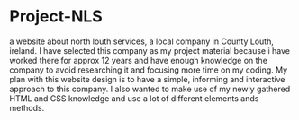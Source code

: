 # Project-NLS
a website about north louth services, a local company in County Louth, ireland. 
I have selected this company as my project material because i have worked there for approx 12 years and have enough knowledge on the company to avoid researching it and focusing more time on my coding. 
My plan with this website design is to have a simple, informing and interactive approach to this company.
I also wanted to make use of my newly gathered HTML and CSS knowledge and use a lot of different elements ands methods. 

